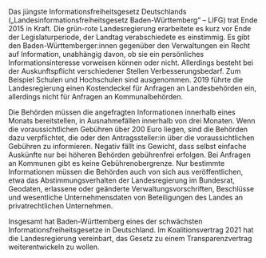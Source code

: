 Das jüngste Informationsfreiheitsgesetz Deutschlands
(„Landesinformationsfreiheitsgesetz Baden-Württemberg“ – LIFG) trat Ende 2015 in
Kraft. Die grün-rote Landesregierung erarbeitete es kurz vor Ende der
Legislaturperiode, der Landtag verabschiedete es einstimmig. Es gibt den
Baden-Württemberger:innen gegenüber den Verwaltungen ein Recht auf Information,
unabhängig davon, ob sie ein persönliches Informationsinteresse vorweisen können
oder nicht. Allerdings besteht bei der Auskunftspflicht verschiedener Stellen
Verbesserungsbedarf. Zum Beispiel Schulen und Hochschulen sind ausgenommen. 2019
führte die Landesregierung einen Kostendeckel für Anfragen an Landesbehörden
ein, allerdings nicht für Anfragen an Kommunalbehörden.

Die Behörden müssen die angefragten Informationen innerhalb eines Monats
bereitstellen, in Ausnahmefällen innerhalb von drei Monaten. Wenn die
voraussichtlichen Gebühren über 200 Euro liegen, sind die Behörden dazu
verpflichtet, die oder den Antragssteller:in über die voraussichtlichen Gebühren
zu informieren. Negativ fällt ins Gewicht, dass selbst einfache Auskünfte nur
bei höheren Behörden gebührenfrei erfolgen. Bei Anfragen an Kommunen gibt es
keine Gebührenobergrenze. Nur bestimmte Informationen müssen die Behörden auch
von sich aus veröffentlichen, etwa das Abstimmungsverhalten der Landesregierung
im Bundesrat, Geodaten, erlassene oder geänderte Verwaltungsvorschriften,
Beschlüsse und wesentliche Unternehmensdaten von Beteiligungen des Landes an
privatrechtlichen Unternehmen.

Insgesamt hat Baden-Württemberg eines der schwächsten
Informationsfreiheitsgesetze in Deutschland. Im Koalitionsvertrag 2021 hat die
Landesregierung vereinbart, das Gesetz zu einem Transparenzvertrag weiterentwickeln
zu wollen.

